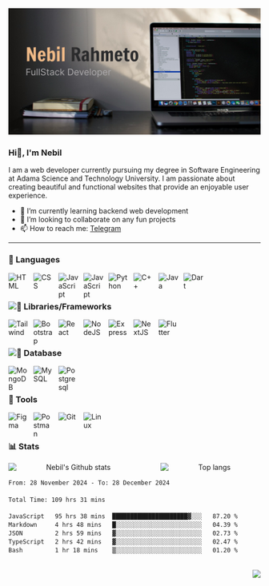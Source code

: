 
<img src="./ReadMe-Header.png">

### Hi👋, I'm Nebil
I am a web developer currently pursuing my degree in Software Engineering at Adama Science and Technology University. I am passionate about creating beautiful and functional websites that provide an enjoyable user experience.
- 🌱 I’m currently learning backend web development
- 👯 I’m looking to collaborate on any fun projects
- 📫 How to reach me: [Telegram](https://t.me/patrix726)

---
### 🧰 Languages

<img align="left" alt="HTML" width="40px" style="padding-right:10px;" src="https://cdn.jsdelivr.net/gh/devicons/devicon/icons/html5/html5-plain.svg" />
<img align="left" alt="CSS" width="40px" style="padding-right:10px;" src="https://cdn.jsdelivr.net/gh/devicons/devicon/icons/css3/css3-plain.svg" />
<img align="left" alt="JavaScript" width="40px" style="padding-right:10px;" src="https://cdn.jsdelivr.net/gh/devicons/devicon/icons/javascript/javascript-plain.svg" />
<img align="left" alt="JavaScript" width="40px" style="padding-right:10px;" src="https://cdn.jsdelivr.net/gh/devicons/devicon@latest/icons/typescript/typescript-original.svg" />
<img align="left" alt="Python" width="40px" style="padding-right:10px;" src="https://cdn.jsdelivr.net/gh/devicons/devicon/icons/python/python-plain.svg" />
<img align="left" alt="C++" width="40px" style="padding-right:10px;" src="https://cdn.jsdelivr.net/gh/devicons/devicon@latest/icons/cplusplus/cplusplus-original.svg" />
<img align="left" alt="Java" width="40px" style="padding-right:10px;" src="https://cdn.jsdelivr.net/gh/devicons/devicon/icons/java/java-original.svg"/>
<img align="left" alt="Dart" width="40px" style="padding-right:10px;" src="https://cdn.jsdelivr.net/gh/devicons/devicon@latest/icons/dart/dart-original.svg" />

<br/>
<br/>

### <img alt="🧰" height="20px" src="https://img.icons8.com/?size=100&id=0SUK7eSJS0sH&format=png&color=000000"/> Libraries/Frameworks
<img align="left" alt="Tailwind" width="40px" style="padding-right:10px;" src="https://cdn.jsdelivr.net/gh/devicons/devicon@latest/icons/tailwindcss/tailwindcss-original.svg" />
<img align="left" alt="Bootstrap" width="40px" style="padding-right:10px;" src="https://cdn.jsdelivr.net/gh/devicons/devicon/icons/bootstrap/bootstrap-original.svg" />
<img align="left" alt="React" width="40px" style="padding-right:10px;" src="https://cdn.jsdelivr.net/gh/devicons/devicon/icons/react/react-original.svg" />
<img align="left" alt="NodeJS" width="40px" style="padding-right:10px;" src="https://cdn.jsdelivr.net/gh/devicons/devicon@latest/icons/nodejs/nodejs-original-wordmark.svg" />
<img align="left" alt="Express" width="40px" style="padding-right:10px;" src="https://img.icons8.com/?size=100&id=kg46nzoJrmTR&format=png&color=104A8F" />
<img align="left" alt="NextJS" width="40px" style="padding-right:10px;" src="https://cdn.jsdelivr.net/gh/devicons/devicon@latest/icons/nextjs/nextjs-original.svg" />
<img align="left" alt="Flutter" width="40px" style="padding-right:10px;" src="https://cdn.jsdelivr.net/gh/devicons/devicon@latest/icons/flutter/flutter-original.svg" />

<br/>
<br/>

### <img alt="🧰" width="18px" src="https://img.icons8.com/?size=100&id=1476&format=png&color=104A8F"/> Database
<img align="left" alt="MongoDB" width="40px" style="padding-right:10px;" src="https://cdn.jsdelivr.net/gh/devicons/devicon@latest/icons/mongodb/mongodb-original.svg" />
<img align="left" alt="MySQL" width="40px" style="padding-right:10px;" src="https://cdn.jsdelivr.net/gh/devicons/devicon@latest/icons/mysql/mysql-original.svg"/>
<img align="left" alt="Postgresql" width="40px" style="padding-right:10px;" src="https://cdn.jsdelivr.net/gh/devicons/devicon@latest/icons/postgresql/postgresql-original.svg" />

<br/>
<br/>

### 🔧 Tools
<img align="left" alt="Figma" width="40px" style="padding-right:10px;" src="https://cdn.jsdelivr.net/gh/devicons/devicon@latest/icons/figma/figma-original.svg" />
<img align="left" alt="Postman" width="40px" style="padding-right:10px;" src="https://cdn.jsdelivr.net/gh/devicons/devicon@latest/icons/postman/postman-original.svg" />
<img align="left" alt="Git" width="40px" style="padding-right:10px;" src="https://cdn.jsdelivr.net/gh/devicons/devicon@latest/icons/git/git-original.svg" />
<img align="left" alt="Linux" width="40px" style="padding-right:10px;" src="https://cdn.jsdelivr.net/gh/devicons/devicon/icons/linux/linux-original.svg" />

<br/>
<br/>

### 📊 Stats

<div align="center" style="width: 100%; display: flex; flex-direction: row; align-items: center; justify-content: space-around; gap: 40px;">
  <img height=auto width=52.6% src="https://github-readme-stats.vercel.app/api?username=patrix726&show_icons=true&theme=github_dark" alt="Nebil's Github stats">
  <img height=auto width=40% src="https://github-readme-stats.vercel.app/api/top-langs/?username=patrix726&layout=compact&theme=github_dark&exclude_repo=CS1graphics-Project" alt="Top langs">
</div>
<!--START_SECTION:waka-->

```txt
From: 28 November 2024 - To: 28 December 2024

Total Time: 109 hrs 31 mins

JavaScript   95 hrs 38 mins  █████████████████████▓░░░   87.20 %
Markdown     4 hrs 48 mins   █░░░░░░░░░░░░░░░░░░░░░░░░   04.39 %
JSON         2 hrs 59 mins   ▓░░░░░░░░░░░░░░░░░░░░░░░░   02.73 %
TypeScript   2 hrs 42 mins   ▓░░░░░░░░░░░░░░░░░░░░░░░░   02.47 %
Bash         1 hr 18 mins    ▒░░░░░░░░░░░░░░░░░░░░░░░░   01.20 %
```

<!--END_SECTION:waka-->
<br/>
<img align="right" src="https://komarev.com/ghpvc/?username=patrix726&color=ef8354&style=for-the-badge&abbreviated=true">

